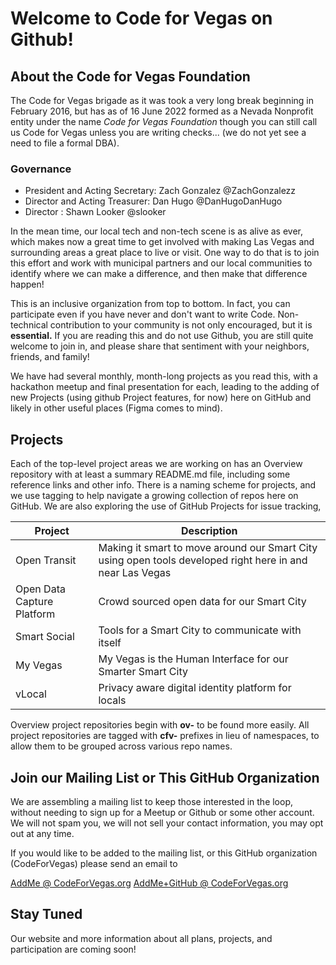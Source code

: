 # Welcome to Code for Vegas on Github!

## About the Code for Vegas Foundation

The Code for Vegas brigade as it was took a very long break beginning in
February 2016, but has as of 16 June 2022 formed as a Nevada Nonprofit
entity under the name *Code for Vegas Foundation* though you can still
call us Code for Vegas unless you are writing checks... (we do not yet
see a need to file a formal DBA).

### Governance

* President and Acting Secretary: Zach Gonzalez @ZachGonzalezz
* Director and Acting Treasurer: Dan Hugo @DanHugoDanHugo
* Director : Shawn Looker @slooker

In the mean time, our local tech and non-tech scene is as alive as
ever, which makes now a great time to get involved with making Las
Vegas and surrounding areas a great place to live or visit. One way to
do that is to join this effort and work with municipal partners and
our local communities to identify where we can make a difference, and
then make that difference happen!

This is an inclusive organization from top to bottom. In fact, you can
participate even if you have never and don't want to write Code.
Non-technical contribution to your community is not only encouraged,
but it is **essential.** If you are reading this and do not use
Github, you are still quite welcome to join in, and please share that
sentiment with your neighbors, friends, and family!

We have had several monthly, month-long projects as you read this, 
with a hackathon meetup and final presentation for each, leading to
the adding of new Projects (using github Project features, for now)
here on GitHub and likely in other useful places (Figma comes to mind).

## Projects

Each of the top-level project areas we are working on has an Overview repository
with at least a summary README.md file, including some reference links and other info.
There is a naming scheme for projects, and we use tagging to help navigate a growing collection
of repos here on GitHub. We are also exploring the use of GitHub Projects for issue tracking,

|Project                    | Description                                                                                               |
|---------------------------|-----------------------------------------------------------------------------------------------------------|
|Open Transit               | Making it smart to move around our Smart City using open tools developed right here in and near Las Vegas |
|Open Data Capture Platform | Crowd sourced open data for our Smart City                                                                |
|Smart Social               | Tools for a Smart City to communicate with itself                                                         |
|My Vegas                   | My Vegas is the Human Interface for our Smarter Smart City                                                |
|vLocal                     | Privacy aware digital identity platform for locals                                                        |

Overview project repositories begin with **ov-** to be found more easily. All project repositories are tagged with **cfv-** prefixes in lieu of namespaces, to allow them to be grouped across various repo names.

## Join our Mailing List or This GitHub Organization

We are assembling a mailing list to keep those interested in the loop,
without needing to sign up for a Meetup or Github or some other
account. We will not spam you, we will not sell your contact
information, you may opt out at any time.

If you would like to be added to the mailing list, or this GitHub
organization (CodeForVegas) please send an email to

[AddMe @ CodeForVegas.org](mailto:addme@codeforvegas.org)
[AddMe+GitHub @ CodeForVegas.org](mailto:addme+github@codeforvegas.org)

## Stay Tuned

Our website and more information about all plans, projects, and
participation are coming soon!
